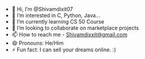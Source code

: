 - 👋 Hi, I’m @Shivamdixit07
- 👀 I’m interested in C, Python, Java...
- 🌱 I’m currently learning CS 50 Course
- 💞️ I’m looking to collaborate on marketplace projects
- 📫 How to reach me - Shivamdixxit@gmail.com
- 😄 Pronouns: He/Him
- ⚡ Fun fact: I can sell your dreams online. :)

<!---
Shivamdixit07/Shivamdixit07 is a ✨ special ✨ repository because its `README.md` (this file) appears on your GitHub profile.
You can click the Preview link to take a look at your changes.
--->
